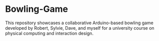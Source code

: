 # Bowling-Game
This repository showcases a collaborative Arduino-based bowling game developed by Robert, Sylvie, Dave, and myself for a university course on physical computing and interaction design.
